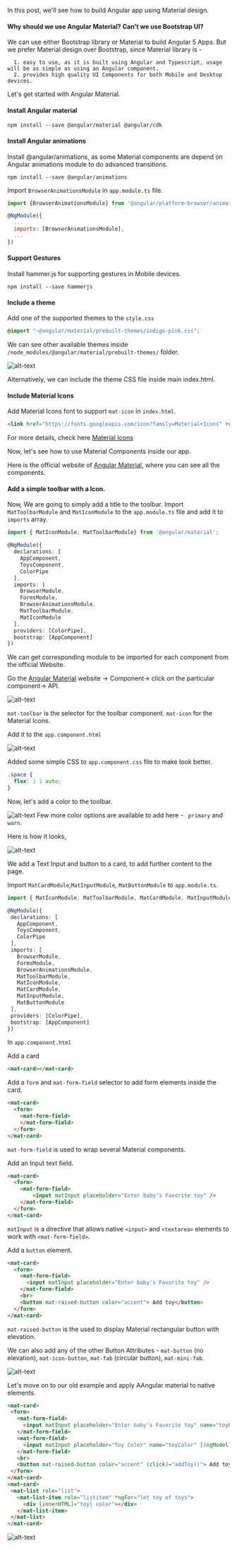 In this post, we'll see how to build Angular app using Material design.

#### Why should we use Angular Material? Can't we use Bootstrap UI?
 We can use either Bootstrap library or Material to build Angular 5 Apps. But we prefer Material design over Bootstrap, since Material library is -

```
  1. easy to use, as it is built using Angular and Typescript, usage will be as simple as using an Angular component. 
  2. provides high quality UI Components for both Mobile and Desktop devices. 
```

Let's get started with Angular Material.

#### Install Angular material
```
npm install --save @angular/material @angular/cdk 
```

#### Install Angular animations
Install @angular/animations, as some Material components are depend on Angular animations module to do advanced transitions.
```
npm install --save @angular/animations

```

Import `BrowserAnimationsModule` in `app.module.ts` file.
```javascript
import {BrowserAnimationsModule} from '@angular/platform-browser/animations';

@NgModule({
  ...
  imports: [BrowserAnimationsModule],
  ...
})
```
#### Support Gestures

Install hammer.js for supporting gestures in Mobile devices.

```
npm install --save hammerjs
```
#### Include a theme

Add one of the supported themes to the `style.css`

```css
@import "~@angular/material/prebuilt-themes/indigo-pink.css";
```
We can see other available themes inside `/node_modules/@angular/material/prebuilt-themes/` folder.

![alt-text](/images/prebuilt-themes.png)

Alternatively, we can include the theme CSS file inside main index.html.

#### Include Material Icons

Add Material Icons font  to support `mat-icon` in `index.html`.
```html
<link href="https://fonts.googleapis.com/icon?family=Material+Icons" rel="stylesheet">
```
For more details, check here [Material Icons](https://google.github.io/material-design-icons/)

Now, let's see how to use Material Components inside our app.

Here is the official website of [Angular Material](https://material.angular.io/), where you can see all the components.

#### Add a simple toolbar with a Icon.

Now, We are going to simply add a title to the toolbar.
Import `MatToolbarModule` and `MatIconModule` to the `app.module.ts` file and add it to `imports` array.

```typescript
import { MatIconModule, MatToolbarModule} from '@angular/material';

@NgModule({
  declarations: [
    AppComponent,
    ToysComponent,
    ColorPipe
  ],
  imports: [
    BrowserModule,
    FormsModule,
    BrowserAnimationsModule,    
    MatToolbarModule,    
    MatIconModule
  ],
  providers: [ColorPipe],
  bootstrap: [AppComponent]
})
```
We can get corresponding module to be imported for each component from the official Website.

Go the [Angular Material](https://material.angular.io/) website -> Component-> click on the particular component-> API.

![alt-text](/images/material-component-api.png)

`mat-toolbar` is the selector for the toolbar component.
`mat-icon` for the Material Icons.

Add it to the `app.component.html`

![alt-text](/images/mat-toolbar.png)
 
 
Added some simple CSS to `app.component.css` file to make look better.
```css
.space {
  flex: 1 1 auto;
}
```
 Now, let's add a color to the toolbar.

![alt-text](/images/mat-toolbar-1.png)
 Few more color options are available to add here - ` primary` and `warn`.

Here is how it looks,

 ![alt-text](/images/toolbar.png)

 We add a Text Input and button to a card,  to add further content to the page.

 Import `MatCardModule`,`MatInputModule`, `MatButtonModule` to `app.module.ts`.

 ```typescript
import { MatIconModule, MatToolbarModule, MatCardModule, MatInputModule, MatButtonModule} from '@angular/material';

@NgModule({
  declarations: [
    AppComponent,
    ToysComponent,
    ColorPipe
  ],
  imports: [
    BrowserModule,
    FormsModule,
    BrowserAnimationsModule,    
    MatToolbarModule,    
    MatIconModule,
    MatCardModule, 
    MatInputModule, 
    MatButtonModule
  ],
  providers: [ColorPipe],
  bootstrap: [AppComponent]
})
```

In `app.component.html`

Add a card
```html
<mat-card></mat-card>
```

Add a `form` and `mat-form-field` selector to add form elements inside the card.
```html
<mat-card>
  <form>
    <mat-form-field>
    </mat-form-field>
  </form>
</mat-card>
```
`mat-form-field` is used to wrap several Material components.

Add an Input text field.
```html
<mat-card>
  <form>
    <mat-form-field>
        <input matInput placeholder="Enter baby's Favorite toy" />
    </mat-form-field>
  </form>
</mat-card>
```
`matInput` is a directive that allows native `<input>` and `<textarea>` elements to work with `<mat-form-field>`.

Add a `button` element.

```html
<mat-card>
  <form>
    <mat-form-field>
      <input matInput placeholder="Enter baby's Favorite toy" />
    </mat-form-field>
    <br>
    <button mat-raised-button color="accent"> Add toy</button>
  </form>
</mat-card>
```
`mat-raised-button` is the used to display Material rectangular button with elevation.

We can also add any of the other Button Attributes -
 `mat-button` (no elevation), `mat-icon-button`, `mat-fab` (circular button), `mat-mini-fab`.

 ![alt-text](/images/material-input.png)

 Let's move on to our old example and apply AAngular material to native elements.
 ```html
 <mat-card>
  <form>
    <mat-form-field>
      <input matInput placeholder="Enter baby's Favorite toy" name="toyName" [(ngModel)]="toy.name" />           
    </mat-form-field>
    <mat-form-field>
      <input matInput placeholder="Toy Color" name="toyColor" [(ngModel)]="toy.color" />
    </mat-form-field>
    <br>
    <button mat-raised-button color="accent" (click)="addToy()"> Add toy</button>
  </form>
</mat-card>
<mat-card>
  <mat-list role="list">
    <mat-list-item role="listitem" *ngFor="let toy of toys">
      <div [innerHTML]="toy| color"></div>
    </mat-list-item>
  </mat-list>
</mat-card>
```
 ![alt-text](/images/material-output.png)